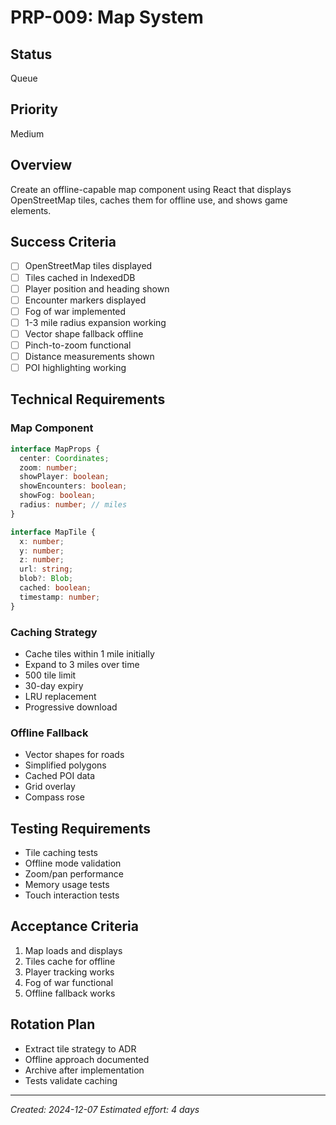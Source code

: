 # PRP-009: Map System

## Status
Queue

## Priority
Medium

## Overview
Create an offline-capable map component using React that displays OpenStreetMap tiles, caches them for offline use, and shows game elements.

## Success Criteria
- [ ] OpenStreetMap tiles displayed
- [ ] Tiles cached in IndexedDB
- [ ] Player position and heading shown
- [ ] Encounter markers displayed
- [ ] Fog of war implemented
- [ ] 1-3 mile radius expansion working
- [ ] Vector shape fallback offline
- [ ] Pinch-to-zoom functional
- [ ] Distance measurements shown
- [ ] POI highlighting working

## Technical Requirements

### Map Component
```typescript
interface MapProps {
  center: Coordinates;
  zoom: number;
  showPlayer: boolean;
  showEncounters: boolean;
  showFog: boolean;
  radius: number; // miles
}

interface MapTile {
  x: number;
  y: number;
  z: number;
  url: string;
  blob?: Blob;
  cached: boolean;
  timestamp: number;
}
```

### Caching Strategy
- Cache tiles within 1 mile initially
- Expand to 3 miles over time
- 500 tile limit
- 30-day expiry
- LRU replacement
- Progressive download

### Offline Fallback
- Vector shapes for roads
- Simplified polygons
- Cached POI data
- Grid overlay
- Compass rose

## Testing Requirements
- Tile caching tests
- Offline mode validation
- Zoom/pan performance
- Memory usage tests
- Touch interaction tests

## Acceptance Criteria
1. Map loads and displays
2. Tiles cache for offline
3. Player tracking works
4. Fog of war functional
5. Offline fallback works

## Rotation Plan
- Extract tile strategy to ADR
- Offline approach documented
- Archive after implementation
- Tests validate caching

---
*Created: 2024-12-07*
*Estimated effort: 4 days*